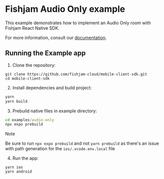 # Fishjam Audio Only example

This example demonstrates how to implement an Audio Only room with Fishjam React Native SDK.

For more information, consult our [documentation](https://docs.fishjam.io/category/react-native-integration).

## Running the Example app

1. Clone the repository:

```
git clone https://github.com/fishjam-cloud/mobile-client-sdk.git
cd mobile-client-sdk
```

2. Install dependencies and build project:

```cmd
yarn
yarn build
```

3. Prebuild native files in example directory:

```cmd
cd examples/audio-only
npx expo prebuild
```

> [!NOTE]
> Be sure to run `npx expo prebuild` and not `yarn prebuild` as there's an issue with path generation for the `ios/.xcode.env.local` file

4. Run the app:

```
yarn ios
yarn android
```
